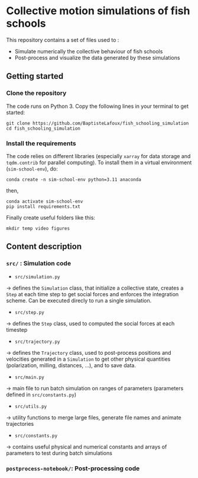 # Collective motion simulations of fish schools

This repository contains a set of files used to :
- Simulate numerically the collective behaviour of fish schools 
- Post-process and visualize the data generated by these simulations 

## Getting started 

### Clone the repository
The code runs on Python 3. Copy the following lines in your terminal to get started: 
```
git clone https://github.com/BaptisteLafoux/fish_schooling_simulation
cd fish_schooling_simulation
```

### Install the requirements 
The code relies on different libraries (especially ```xarray``` for data storage and ```tqdm.contrib``` for parallel computing). To install them in a virtual environment (```sim-school-env```), do:
```
conda create -n sim-school-env python=3.11 anaconda
```
then,
```
conda activate sim-school-env
pip install requirements.txt
```
Finally create useful folders like this: 
```
mkdir temp video figures
```

## Content description 
### `src/` : Simulation code 

- ```src/simulation.py``` 

&rarr; defines the ```Simulation``` class, that initialize a collective state, creates a ```Step``` at each time step to get social forces and enforces the integration scheme. Can be  executed direcly to run a single simulation. 
- ```src/step.py``` 

&rarr; defines the ```Step``` class, used to computed the social forces at each timestep
- ```src/trajectory.py``` 

&rarr; defines the ```Trajectory``` class, used to post-process positions and velocities generated in a ```Simulation``` to get other physical quantities (polarization, milling, distances, ...), and to save data. 
- ```src/main.py``` 

&rarr; main file to run batch simulation on ranges of parameters (parameters defined in ```src/constants.py```)
- ```src/utils.py``` 

&rarr; utility functions to merge large files, generate file names and animate trajectories
- ```src/constants.py``` 

&rarr; contains useful physical and numerical constants and arrays of parameters to test during batch simulations

### `postprocess-notebook/`: Post-processing code 
